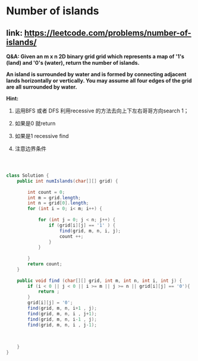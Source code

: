 # Number of islands

## link: https://leetcode.com/problems/number-of-islands/



**Q&A: Given an m x n 2D binary grid grid which represents a map of '1's (land) and '0's (water), return the number of islands.**

**An island is surrounded by water and is formed by connecting adjacent lands horizontally or vertically. You may assume all four edges of the grid are all surrounded by water.**




**Hint:**

1. 运用BFS 或者 DFS 利用recessive 的方法去向上下左右哥哥方向search 1；

2. 如果是0 就return
3. 如果是1 recessive find 
4. 注意边界条件


```java



class Solution {
    public int numIslands(char[][] grid) {
        
        int count = 0;
        int m = grid.length;
        int n = grid[0].length;
        for (int i = 0; i< m; i++) {
            
            for (int j = 0; j < n; j++) {
                if (grid[i][j] == '1' ) {
                    find(grid, m, n, i, j);
                    count ++;
                }
            }
            
        }
        return count;
    }
    
    public void find (char[][] grid, int m, int n, int i, int j) {
        if (i < 0 || j < 0 || i >= m || j >= n || grid[i][j] == '0'){
            return ;
        }
        grid[i][j] = '0';
        find(grid, m, n, i+1 , j);
        find(grid, m, n, i , j+1);
        find(grid, m, n, i-1 , j);
        find(grid, m, n, i , j-1);
        
        
        
    }
}
```